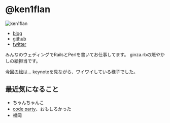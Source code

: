 # @ken1flan

![ken1flan](https://gravatar.com/avatar/6d5dbb7f4489227b5e85860f37bceb52?s=120)

- [blog](https://www.tumblr.com/blog/ken1flan)
- [github](https://github.com/ken1flan)
- [twitter](https://twitter.com/ken1flan)

みんなのウェディングでRailsとPerlを書いてお仕事してます。
ginza.rbの賑やかしの絵担当です。

[今回の絵](https://github.com/ken1flan/ginzarb_images/pull/9)は…
keynoteを見ながら、ワイワイしている様子でした。

## 最近気になること

- ちゃんちゃんこ
- [code party](https://github.com/speee/code-party)、おもしろかった
- 福岡

